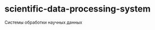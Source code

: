 scientific-data-processing-system
=================================

Системы обработки научных данных
